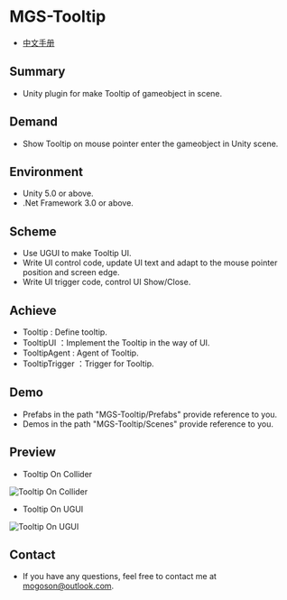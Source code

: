 ﻿# MGS-Tooltip
- [中文手册](./README_ZH.md)

## Summary
- Unity plugin for make Tooltip of gameobject in scene.

## Demand
- Show Tooltip on mouse pointer enter the gameobject in Unity scene.

## Environment
- Unity 5.0 or above.
- .Net Framework 3.0 or above.

## Scheme
- Use UGUI to make Tooltip UI.
- Write UI control code, update UI text and adapt to the mouse pointer position and screen edge.
- Write UI trigger code, control UI Show/Close.

## Achieve
- Tooltip : Define tooltip.
- TooltipUI ：Implement the Tooltip in the way of UI.
- TooltipAgent : Agent of Tooltip.
- TooltipTrigger ：Trigger for Tooltip.

## Demo
- Prefabs in the path "MGS-Tooltip/Prefabs" provide reference to you.
- Demos in the path "MGS-Tooltip/Scenes" provide reference to you.

## Preview
- Tooltip On Collider

![Tooltip On Collider](./Attachments/README_Image/TooltipOnCollider.gif)

- Tooltip On UGUI

![Tooltip On UGUI](./Attachments/README_Image/TooltipOnUGUI.gif)

## Contact
- If you have any questions, feel free to contact me at mogoson@outlook.com.
